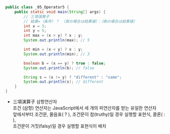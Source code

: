 ```java

public class _05_Operator5 {
    public static void main(String[] args) {
        // 三項演算子
        // 結果=（条件）？ （真の場合は結果値）：（偽の場合は結果値）
        int x = 3;
        int y = 5;
        int max = (x > y) ? x : y;
        System.out.println(max); // 5

        int min = (x < y) ? x : y;
        System.out.println(min); // 3

        boolean b = (x == y) ? true : false;
        System.out.println(b); // false

        String s = (x != y) ? "different" : "same";
        System.out.println(s); // different
    }
}
```

+ 三項演算子  삼항연산자   
조건 (삼항) 연산자는 JavaScript에서 세 개의 피연산자를 받는 유일한 연산자   
앞에서부터 조건문, 물음표( ? ), 조건문이 참(truthy)일 경우 실행할 표현식, 콜론( : ),    
조건문이 거짓(falsy)일 경우 실행할 표현식이 배치


